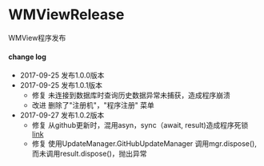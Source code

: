 # WMViewRelease
WMView程序发布

#### change log
- 2017-09-25 发布1.0.0版本
- 2017-09-25 发布1.0.1版本
  - 修复 未连接到数据库时查询历史数据异常未捕获，造成程序崩溃
  - 改进 删除了"注册机"，"程序注册" 菜单
- 2017-09-27 发布1.0.2版本
  - 修复 从github更新时，混用asyn，sync（await, result)造成程序死锁 [link](http://blog.stephencleary.com/2012/07/dont-block-on-async-code.html)
  - 修复  使用UpdateManager.GitHubUpdateManager 调用mgr.dispose(),而未调用result.dispose()，抛出异常